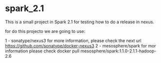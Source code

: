 # spark_2.1

This is a small project in Spark 2.1 for testing how to do a release in nexus.

for do this projecto we are going to use:

1 - sonatype/nexus3 for more information, please check the next url https://github.com/sonatype/docker-nexus3
2 - mesosphere/spark for mor information please check docker pull mesosphere/spark:1.1.0-2.1.1-hadoop-2.6
